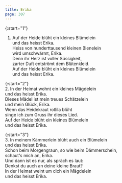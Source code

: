 ```yaml
---
title: Erika
page: 307
---  
```

   
{:start="1"}  
1. Auf der Heide blüht ein kleines Blümelein  
und das heisst Erika.  
Heiss von hunderttausend kleinen Bienelein  
wird umschwärmt, Erika.  
Denn ihr Herz ist voller Süssigkeit,  
zarter Duft entströmt dem Blütenkleid.  
Auf der Heide blüht ein kleines Blümelein  
und das heisst Erika.  


{:start="2"}  
2. In der Heimat wohnt ein kleines Mägdelein  
und das heisst Erika.  
Dieses Mädel ist mein treues Schätzelein  
und mein Glück, Erika.  
Wenn das Heidekraut rotlila blüht  
singe ich zum Gruss ihr dieses Lied.  
Auf der Heide blüht ein kleines Blümelein  
und das heisst Erika.  


{:start="3"}  
3. In meinem Kämmerlein blüht auch ein Blümelein  
und das heisst Erika.  
Schon beim Morgengraun, so wie beim Dämmerschein,  
schaut's mich an, Erika.  
Und dann ist es nur, als spräch es laut:  
Denkst du auch an deine kleine Braut?  
In der Heimat weint um dich ein Mägdelein  
und das heisst Erika.  